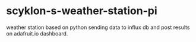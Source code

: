 # scyklon-s-weather-station-pi
weather station based on python sending data to influx db and post results on adafruit.io dashboard.
